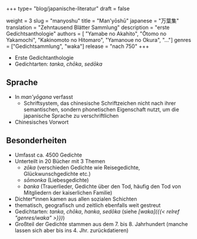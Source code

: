 +++
type= "blog/japanische-literatur"
draft = false

weight = 3
slug = "manyoshu"
title = "Man'yōshū"
japanese = "万葉集"
translation = "Zehntausend Blätter Sammlung"
description = "erste Gedichtsanthologie"
authors = [
  "Yamabe no Akahito",
  "Ōtomo no Yakamochi",
  "Kakinomoto no Hitomaro",
  "Yamanoue no Okura",
  "..."]
genres = ["Gedichtsammlung", "waka"]
release = "nach 750"
+++

- Erste Gedichtanthologie
- Gedichtarten: *tanka*, *chōka*, *sedōka*

## Sprache

- In *man’yōgana* verfasst
  - Schriftsystem, das chinesische Schriftzeichen nicht nach ihrer semantischen, sondern phonetischen Eigenschaft nutzt, um die japanische Sprache zu verschriftlichen
- Chinesisches Vorwort

## Besonderheiten

- Umfasst ca. 4500 Gedichte
- Unterteilt in 20 Bücher mit 3 Themen
  - *zōka* (verschieden Gedichte wie Reisegedichte, Glückwunschgedichte etc.)
  - *sōmonka* (Liebesgedichte)
  - *banka* (Trauerlieder, Gedichte über den Tod, häufig den Tod von Mitgliedern der kaiserlichen Familie)
- Dichter*innen kamen aus allen sozialen Schichten
- thematisch, geografisch und zeitlich ebenfalls weit gestreut
- Gedichtarten: *tanka*, *chōka*, *hanka*, *sedōka* (siehe *[waka]({{< relref "genres/waka" >}})*)
- Großteil der Gedichte stammen aus dem 7. bis 8. Jahrhundert (manche lassen sich aber bis ins 4. Jhr. zurückdatieren)

